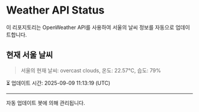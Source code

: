 
# Weather API Status

이 리포지토리는 OpenWeather API를 사용하여 서울의 날씨 정보를 자동으로 업데이트합니다.

## 현재 서울 날씨
> 서울의 현재 날씨: overcast clouds, 온도: 22.57°C, 습도: 79%

⏳ 업데이트 시간: 2025-09-09 11:13:19 (UTC)

---
자동 업데이트 봇에 의해 관리됩니다.
